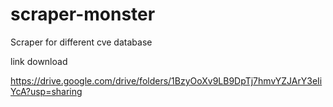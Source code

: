 # scraper-monster
Scraper for different cve database

link download

https://drive.google.com/drive/folders/1BzyOoXv9LB9DpTj7hmvYZJArY3eIiYcA?usp=sharing

